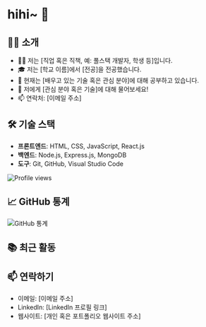 # hihi~ 👋

## 🙋‍♂️ 소개
- 👨‍💻 저는 [직업 혹은 직책, 예: 풀스택 개발자, 학생 등]입니다.
- 🎓 저는 [학교 이름]에서 [전공]을 전공했습니다.
- 🌱 현재는 [배우고 있는 기술 혹은 관심 분야]에 대해 공부하고 있습니다.
- 💬 저에게 [관심 분야 혹은 기술]에 대해 물어보세요!
- 📫 연락처: [이메일 주소]

## 🛠 기술 스택
- **프론트엔드**: HTML, CSS, JavaScript, React.js
- **백엔드**: Node.js, Express.js, MongoDB
- **도구**: Git, GitHub, Visual Studio Code

![Profile views](https://gpvc.arturio.dev/[imjongmin123])


## 📈 GitHub 통계
![GitHub 통계](https://github-readme-stats.vercel.app/api?username=jonim&show_icons=true&theme=radical)

## 📚 최근 활동
<!--START_SECTION:activity-->
<!--END_SECTION:activity-->

## 📫 연락하기
- 이메일: [이메일 주소]
- LinkedIn: [LinkedIn 프로필 링크]
- 웹사이트: [개인 혹은 포트폴리오 웹사이트 주소]

